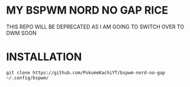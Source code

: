 # MY BSPWM NORD NO GAP RICE

THIS REPO WILL BE DEPRECATED AS I AM GOING TO SWITCH OVER TO DWM SOON

# INSTALLATION

```
git clone https://github.com/PokumeKachiYT/bspwm-nord-no-gap ~/.config/bspwm/
``` 
